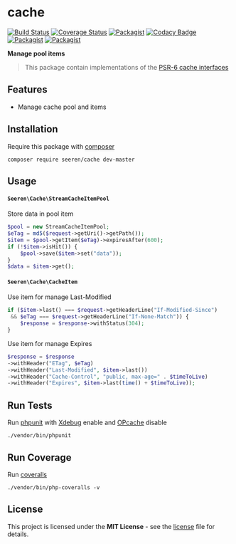 # cache
 [![Build Status](https://travis-ci.org/seeren/cache.svg?branch=master)](https://travis-ci.org/seeren/cache) [![Coverage Status](https://coveralls.io/repos/github/seeren/cache/badge.svg?branch=master)](https://coveralls.io/github/seeren/cache?branch=master) [![Packagist](https://img.shields.io/packagist/dt/seeren/cache.svg)](https://packagist.org/packages/seeren/cache/stats) [![Codacy Badge](https://api.codacy.com/project/badge/Grade/4a0463fb5a084be5bda68e4e36d7c7ac)](https://www.codacy.com/app/seeren/cache?utm_source=github.com&amp;utm_medium=referral&amp;utm_content=seeren/cache&amp;utm_campaign=Badge_Grade) [![Packagist](https://img.shields.io/packagist/v/seeren/cache.svg)](https://packagist.org/packages/seeren/cache#) [![Packagist](https://img.shields.io/packagist/l/seeren/log.svg)](LICENSE)

**Manage pool items**
> This package contain implementations of the [PSR-6 cache interfaces](https://github.com/php-fig/fig-standards/blob/master/accepted/PSR-6-cache.md)

## Features
* Manage cache pool and items

## Installation
Require this package with [composer](https://getcomposer.org/)
```
composer require seeren/cache dev-master
```

## Usage
#### `Seeren\Cache\StreamCacheItemPool`
Store data in pool item
```php
$pool = new StreamCacheItemPool;
$eTag = md5($request->getUri()->getPath());
$item = $pool->getItem($eTag)->expiresAfter(600);
if (!$item->isHit()) {
    $pool->save($item->set("data"));
}
$data = $item->get();
```

#### `Seeren\Cache\CacheItem`
Use item for manage Last-Modified
```php
if ($item->last() === $request->getHeaderLine("If-Modified-Since")
 && $eTag === $request->getHeaderLine("If-None-Match")) {
    $response = $response->withStatus(304);
} 
```

Use item for manage Expires
```php
$response = $response
->withHeader("ETag", $eTag)
->withHeader("Last-Modified", $item->last())
->withHeader("Cache-Control", "public, max-age=" . $timeToLive)
->withHeader("Expires", $item->last(time() + $timeToLive));
```

## Run Tests
Run [phpunit](https://phpunit.de/) with [Xdebug](https://xdebug.org/) enable and [OPcache](http://php.net/manual/fr/book.opcache.php) disable
```
./vendor/bin/phpunit
```

## Run Coverage
Run [coveralls](https://coveralls.io/)
```
./vendor/bin/php-coveralls -v
```

## License
This project is licensed under the **MIT License** - see the [license](LICENSE) file for details.